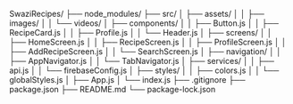 SwaziRecipes/
├── node_modules/
├── src/
│   ├── assets/
│   │   ├── images/
│   │   └── videos/
│   ├── components/
│   │   ├── Button.js
│   │   ├── RecipeCard.js
│   │   ├── Profile.js
│   │   └── Header.js
│   ├── screens/
│   │   ├── HomeScreen.js
│   │   ├── RecipeScreen.js
│   │   ├── ProfileScreen.js
│   │   ├── AddRecipeScreen.js
│   │   └── SearchScreen.js
│   ├── navigation/
│   │   ├── AppNavigator.js
│   │   └── TabNavigator.js
│   ├── services/
│   │   ├── api.js
│   │   └── firebaseConfig.js
│   ├── styles/
│   │   ├── colors.js
│   │   └── globalStyles.js
│   ├── App.js
│   └── index.js
├── .gitignore
├── package.json
├── README.md
└── package-lock.json
